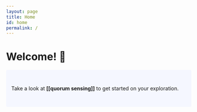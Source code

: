```yaml
---
layout: page
title: Home
id: home
permalink: /
---
```


# Welcome! 🌱

<p style="padding: 3em 1em; background: #f5f7ff; border-radius: 4px;">
  Take a look at <span style="font-weight: bold">[[quorum sensing]]</span> to get started on your exploration.
</p>



<style>
  .wrapper {
    max-width: 46em;
  }
</style>
